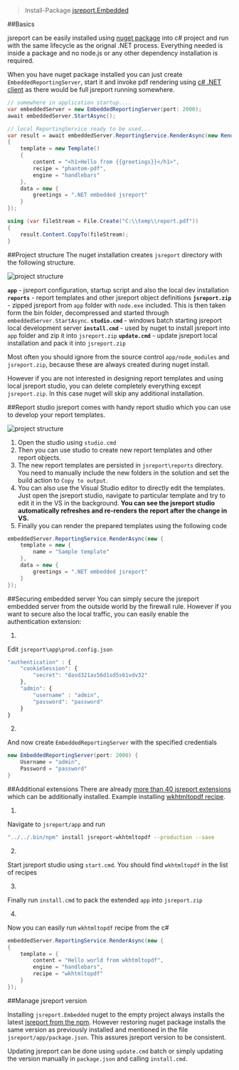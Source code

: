 > Install-Package [jsreport.Embedded](https://www.nuget.org/packages/jsreport.Embedded)

##Basics

jsreport can be easily installed using [nuget package](https://www.nuget.org/packages/jsreport.Embedded) into c# project and run with the same lifecycle as the orignal .NET process. Everything needed is inside a package and no node.js or any other dependency installation is required.

When you have nuget package installed you can just create `EmbeddedReportingServer`, start it and invoke pdf rendering using [c# .NET client](http://jsreport.net/learn/net-client) as there would be full jsreport running somewhere.

```c#
// somewhere in application startup....
var embeddedServer = new EmbeddedReportingServer(port: 2000);
await embeddedServer.StartAsync();

// local ReportingService ready to be used...
var result = await embeddedServer.ReportingService.RenderAsync(new RenderRequest()
{
    template = new Template()
    {
        content = "<h1>Hello from {{greetings}}</h1>",
        recipe = "phantom-pdf",
        engine = "handlebars"        
    },
    data = new {
	    greetings = ".NET embedded jsreport"
    }
});

using (var fileStream = File.Create("C:\\temp\\report.pdf"))
{
    result.Content.CopyTo(fileStream);
}
```

##Project structure
The nuget installation creates `jsreport` directory with the following structure.

![project structure](http://jsreport.net/screenshots/embedded-project.png?v=2)

**`app`** - jsreport configuration, startup script and also the local dev installation
**`reports`** -  report templates and other jsreport object definitions
**`jsreport.zip`** - zipped jsreport from `app` folder with `node.exe` included. This is then taken form the bin folder, decompressed and started through `embeddedServer.StartAsync`.
**`studio.cmd`** - windows batch starting jsreport local development server
**`install.cmd`** - used by nuget to install jsreport into `app` folder and zip it into  `jsreport.zip`
**`update.cmd`** - update jsreport local installation and pack it into `jsreport.zip`

Most often you should ignore from the source control `app/node_modules` and `jsreport.zip`, because these are always created during nuget install.

However if you are not interested in designing report templates and using local jsreport studio, you can delete completely everything except `jsreport.zip`. In this case nuget will skip any additional installation.

##Report studio
jsreport comes with handy report studio which you can use to develop your report templates. 

![project structure](http://jsreport.net/screenshots/vs-studio.gif)

1. Open the studio using `studio.cmd`
2.  Then you can use studio to create new report templates and other report objects. 
3. The new report templates are persisted in `jsreport\reports` directory. You need to manually include the new folders in the solution and set the build action to `Copy to output`.
4. You can also use the Visual Studio editor to directly edit the templates. Just open the jsreport studio, navigate to particular template and try to edit it in the VS in the background. **You can see the jsreport studio automatically refreshes and re-renders the report after the change in VS.**
5. Finally you can render the prepared templates using the following code

```cs
embeddedServer.ReportingService.RenderAsync(new {
    template = new {
        name = "Sample template" 
    },
    data = new {
	    greetings = ".NET embedded jsreport"
    }
});
```
 

##Securing embedded server
You can simply secure the jsreport embedded server from the outside world by the firewall rule. However if you want to secure also the local traffic, you can easily enable the authentication extension: 

1.
Edit `jsreport\app\prod.config.json`
```js
"authentication" : {
    "cookieSession": {
        "secret": "dasd321as56d1sd5s61vdv32"        
    },
    "admin": {
        "username" : "admin",
        "password": "password"
    }
}
```
2.
And now create `EmbeddedReportingServer` with the specified credentials
```cs
new EmbeddedReportingServer(port: 2000) {
	Username = "admin",
	Password = "password"
}	
```


##Additional extensions
There are already [more than 40 jsreport extensions](https://github.com/jsreport/jsreport-core#list-of-extensions) which can be additionally installed. Example installing [wkhtmltopdf recipe](http://jsreport.net/learn/wkhtmltopdf).

1.
Navigate to `jsreport/app` and run
```sh
"../../.bin/npm" install jsreport-wkhtmltopdf --production --save
```
2.
Start jsreport studio using `start.cmd`. You should find `wkhtmltopdf` in the list of recipes

3.
Finally run `install.cmd` to pack the extended `app` into `jsreport.zip`

4.
Now you can easily run `wkhtmltopdf`  recipe from the c#
```cs
embeddedServer.ReportingService.RenderAsync(new {
{
    template = {
        content = "Hello world from wkhtmltopdf",
        engine = "handlebars",
        recipe = "wkhtmltopdf"
    }
});
```

##Manage jsreport version

 Installing `jsreport.Embedded` nuget to the empty project always installs the latest [jsreport from the npm](https://www.npmjs.com/package/jsreport). However restoring nuget package installs the same version as previously installed and mentioned in the file `jsreport/app/package.json`. This assures jsreport version to be consistent. 

Updating jsreport can be done using `update.cmd` batch or simply updating the version manually in `package.json` and calling `install.cmd`.
